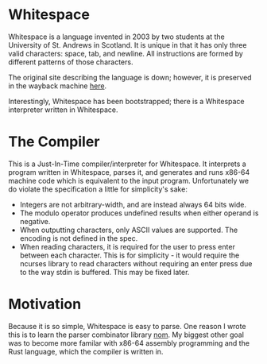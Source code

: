 Whitespace
==========

Whitespace is a language invented in 2003 by two students at the University of St. Andrews
in Scotland. It is unique in that it has only three valid characters: space, tab, and
newline. All instructions are formed by different patterns of those characters.

The original site describing the language is down; however, it is preserved in the
wayback machine [here](https://web.archive.org/web/20150523181043/http://compsoc.dur.ac.uk/whitespace/index.php "Whitespace Specification").


Interestingly, Whitespace has been bootstrapped; there is a Whitespace interpreter written in
Whitespace.


The Compiler
============

This is a Just-In-Time compiler/interpreter for Whitespace. It interprets a program written
in Whitespace, parses it, and generates and runs x86-64 machine code which is equivalent to
the input program. Unfortunately we do violate the specification a little for simplicity's sake:
* Integers are not arbitrary-width, and are instead always 64 bits wide.
* The modulo operator produces undefined results when either operand is negative.
* When outputting characters, only ASCII values are supported. The encoding is not defined in the
  spec.
* When reading characters, it is required for the user to press enter between each character. This
  is for simplicity - it would require the ncurses library to read characters without requiring an
  enter press due to the way stdin is buffered. This may be fixed later.


Motivation
==========

Because it is so simple, Whitespace is easy to parse. One reason I wrote this is to learn
the parser combinator library [nom](https://crates.io/crates/nom "Nom Library"). My biggest
other goal was to become more familar with x86-64 assembly programming and the Rust language,
which the compiler is written in.
